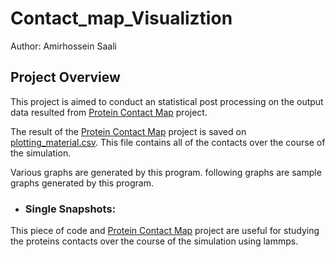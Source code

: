 # Contact_map_Visualiztion


Author: Amirhossein Saali


## Project Overview

This project is aimed to conduct an statistical post processing on the output data resulted from [Protein Contact Map](https://github.com/Amirsaali/Protein_Contact_Map_Lammps_trajectory_file) project.

The result of the [Protein Contact Map](https://github.com/Amirsaali/Protein_Contact_Map_Lammps_trajectory_file) project is saved on [plotting_material.csv](https://github.com/Amirsaali/Contact_map_Visualiztion/blob/main/plotting_material.csv). This file contains all of the contacts over the course of the simulation.

Various graphs are generated by this program. following graphs are sample graphs generated by this program.

- ### Single Snapshots:




This piece of code and [Protein Contact Map](https://github.com/Amirsaali/Protein_Contact_Map_Lammps_trajectory_file) project are useful for studying the proteins contacts over the course of the simulation using lammps.
